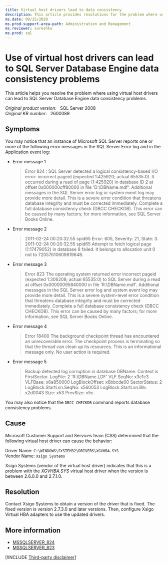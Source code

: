 ```yaml
---
title: Virtual host drivers lead to data consistency
description: This article provides resolutions for the problem where using virtual host drivers can lead to SQL Server Database Engine data consistency problems.
ms.date: 09/25/2020
ms.prod-support-area-path: Administration and Management
ms.reviewer: sureshka
ms.prod: sql
---
```

# Use of virtual host drivers can lead to SQL Server Database Engine data consistency problems

This article helps you resolve the problem where using virtual host drivers can lead to SQL Server Database Engine data consistency problems.

_Original product version:_ &nbsp; SQL Server 2008  
_Original KB number:_ &nbsp; 2600089

## Symptoms

You may notice that an instance of Microsoft SQL Server reports one or more of the following error messages in the SQL Server Error log and in the Application event log:

- Error message 1

    > Error 824 : SQL Server detected a logical consistency-based I/O error: incorrect pageid (expected 1:425920; actual 65535:0). It occurred during a read of page (1:425920) in database ID 2 at offset 0x000000cff80000 in file 'D:\DBName.mdf'. Additional messages in the SQL Server error log or system event log may provide more detail. This is a severe error condition that threatens database integrity and must be corrected immediately. Complete a full database consistency check (DBCC CHECKDB). This error can be caused by many factors; for more information, see SQL Server Books Online.

- Error message 2

    > 2011-02-24 00:20:32.55 spid65 Error: 605, Severity: 21, State: 3.
    2011-02-24 00:20:32.55 spid65 Attempt to fetch logical page (1:17479052) in database 8 failed. It belongs to allocation unit 0 not to 72057610609819648.

- Error message 3

    > Error 823 The operating system returned error incorrect pageid (expected 1:306208; actual 65535:0) to SQL Server during a read at offset 0x00000095840000 in file 'R:\DBName.mdf'. Additional messages in the SQL Server error log and system event log may provide more detail. This is a severe system-level error condition that threatens database integrity and must be corrected immediately. Complete a full database consistency check (DBCC CHECKDB). This error can be caused by many factors; for more information, see SQL Server Books Online.

- Error message 4

    > Error 18400 The background checkpoint thread has encountered an unrecoverable error. The checkpoint process is terminating so that the thread can clean up its resources. This is an informational message only. No user action is required.

- Error message 5

    > Backup detected log corruption in database DBName. Context is FirstSector. LogFile: 2 'R:\DBName.LDF' VLF SeqNo: x3c1c3 VLFBase: x6a850000 LogBlockOffset: x6bbcde00 SectorStatus: 2 LogBlock.StartLsn.SeqNo: x560053 LogBlock.StartLsn.Blk: x2d0043 Size: x53 PrevSize: x5c.

You may also notice that the `DBCC CHECKDB` command reports database consistency problems.

## Cause

Microsoft Customer Support and Services team (CSS) determined that the following virtual host driver can cause the behavior:

Driver Name: `C:\WINDOWS\SYSTEM32\DRIVERS\XGVHBA.SYS`  
Vendor Name: `Xsigo Systems`  

Xsigo Systems (vendor of the virtual host driver) indicates that this is a problem with the *XGVHBA.SYS* virtual host driver when the version is between 2.6.0.0 and 2.7.1.0.

## Resolution

Contact Xsigo Systems to obtain a version of the driver that is fixed. The fixed version is version 2.7.3.0 and later versions. Then, configure Xsigo Virtual HBA adapters to use the updated drivers.

## More information

- [MSSQLSERVER_824](/sql/relational-databases/errors-events/mssqlserver-824-database-engine-error)
- [MSSQLSERVER_823](/sql/relational-databases/errors-events/mssqlserver-823-database-engine-error)

[!INCLUDE [Third-party disclaimer](../../includes/third-party-disclaimer.md)]


